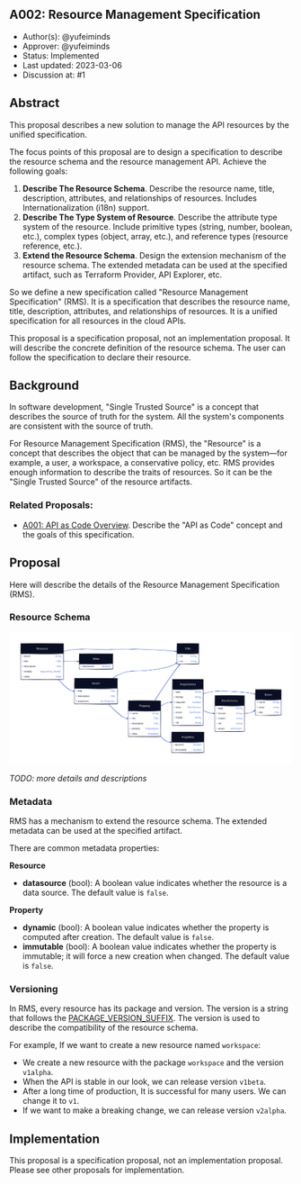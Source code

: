 A002: Resource Management Specification
----
* Author(s): @yufeiminds
* Approver: @yufeiminds 
* Status: Implemented
* Last updated: 2023-03-06
* Discussion at: #1

## Abstract

This proposal describes a new solution to manage the API resources by the unified specification.

The focus points of this proposal are to design a specification to describe the resource schema and the resource management API. Achieve the following goals:

1. **Describe The Resource Schema**. Describe the resource name, title, description, attributes, and relationships of resources. Includes Internationalization (i18n) support.
2. **Describe The Type System of Resource**. Describe the attribute type system of the resource. Include primitive types (string, number, boolean, etc.), complex types (object, array, etc.), and reference types (resource reference, etc.).
3. **Extend the Resource Schema**. Design the extension mechanism of the resource schema. The extended metadata can be used at the specified artifact, such as Terraform Provider, API Explorer, etc.

So we define a new specification called "Resource Management Specification" (RMS). It is a specification that describes the resource name, title, description, attributes, and relationships of resources. It is a unified specification for all resources in the cloud APIs.

This proposal is a specification proposal, not an implementation proposal. It will describe the concrete definition of the resource schema. The user can follow the specification to declare their resource.

## Background

In software development, "Single Trusted Source" is a concept that describes the source of truth for the system. All the system's components are consistent with the source of truth.

For Resource Management Specification (RMS), the "Resource" is a concept that describes the object that can be managed by the system—for example, a user, a workspace, a conservative policy, etc. RMS provides enough information to describe the traits of resources. So it can be the "Single Trusted Source" of the resource artifacts.

### Related Proposals:

* [A001: API as Code Overview](./A001-api-as-code-overview.md). Describe the "API as Code" concept and the goals of this specification.

## Proposal

Here will describe the details of the Resource Management Specification (RMS).

### Resource Schema

![Resource Schema](./A002_images/schema.svg)

*TODO: more details and descriptions*

### Metadata

RMS has a mechanism to extend the resource schema. The extended metadata can be used at the specified artifact.

There are common metadata properties:

**Resource**

* **datasource** (bool): A boolean value indicates whether the resource is a data source. The default value is `false`.

**Property**

* **dynamic** (bool): A boolean value indicates whether the property is computed after creation. The default value is `false`.
* **immutable** (bool): A boolean value indicates whether the property is immutable; it will force a new creation when changed. The default value is `false`.

### Versioning

In RMS, every resource has its package and version. The version is a string that follows the [PACKAGE_VERSION_SUFFIX](https://docs.buf.build/lint/rules#package_version_suffix). The version is used to describe the compatibility of the resource schema.

For example, If we want to create a new resource named `workspace`:

* We create a new resource with the package `workspace` and the version `v1alpha`.
* When the API is stable in our look, we can release version `v1beta`.
* After a long time of production, It is successful for many users. We can change it to `v1`.
* If we want to make a breaking change, we can release version `v2alpha`.

## Implementation

This proposal is a specification proposal, not an implementation proposal. Please see other proposals for implementation.
